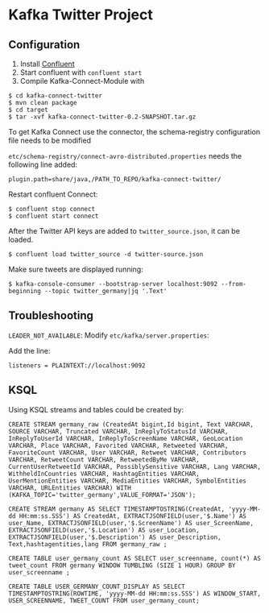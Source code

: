 # Kafka Twitter Project

## Configuration

1. Install [Confluent](http://confluent.io)
2. Start confluent with `confluent start`
3. Compile Kafka-Connect-Module with 

```
$ cd kafka-connect-twitter 
$ mvn clean package
$ cd target
$ tar -xvf kafka-connect-twitter-0.2-SNAPSHOT.tar.gz
```
To get Kafka Connect use the connector, the schema-registry configuration file needs to be modified

`etc/schema-registry/connect-avro-distributed.properties` needs the following line added: 

```
plugin.path=share/java,/PATH_TO_REPO/kafka-connect-twitter/
```

Restart confluent Connect:

```
$ confluent stop connect
$ confluent start connect
```

After the Twitter API keys are added to `twitter_source.json`, it can be loaded.

```
$ confluent load twitter_source -d twitter-source.json
```

Make sure tweets are displayed running:

```
$ kafka-console-consumer --bootstrap-server localhost:9092 --from-beginning --topic twitter_germany|jq '.Text'
```

## Troubleshooting

`LEADER_NOT_AVAILABLE`:
Modify `etc/kafka/server.properties`:

Add the line:

```
listeners = PLAINTEXT://localhost:9092
```

## KSQL

Using KSQL streams and tables could be created by:

```
CREATE STREAM germany_raw (CreatedAt bigint,Id bigint, Text VARCHAR, SOURCE VARCHAR, Truncated VARCHAR, InReplyToStatusId VARCHAR, InReplyToUserId VARCHAR, InReplyToScreenName VARCHAR, GeoLocation VARCHAR, Place VARCHAR, Favorited VARCHAR, Retweeted VARCHAR, FavoriteCount VARCHAR, User VARCHAR, Retweet VARCHAR, Contributors VARCHAR, RetweetCount VARCHAR, RetweetedByMe VARCHAR, CurrentUserRetweetId VARCHAR, PossiblySensitive VARCHAR, Lang VARCHAR, WithheldInCountries VARCHAR, HashtagEntities VARCHAR, UserMentionEntities VARCHAR, MediaEntities VARCHAR, SymbolEntities VARCHAR, URLEntities VARCHAR) WITH (KAFKA_TOPIC='twitter_germany',VALUE_FORMAT='JSON');
```
```
CREATE STREAM germany AS SELECT TIMESTAMPTOSTRING(CreatedAt, 'yyyy-MM-dd HH:mm:ss.SSS') AS CreatedAt, EXTRACTJSONFIELD(user,'$.Name') AS user_Name, EXTRACTJSONFIELD(user,'$.ScreenName') AS user_ScreenName, EXTRACTJSONFIELD(user,'$.Location') AS user_Location, EXTRACTJSONFIELD(user,'$.Description') AS user_Description, Text,hashtagentities,lang FROM germany_raw ;
```

```
CREATE TABLE user_germany_count AS SELECT user_screenname, count(*) AS  tweet_count FROM germany WINDOW TUMBLING (SIZE 1 HOUR) GROUP BY user_screenname ;
```

```
CREATE TABLE USER_GERMANY_COUNT_DISPLAY AS SELECT TIMESTAMPTOSTRING(ROWTIME, 'yyyy-MM-dd HH:mm:ss.SSS') AS WINDOW_START, USER_SCREENNAME, TWEET_COUNT FROM user_germany_count;
```



